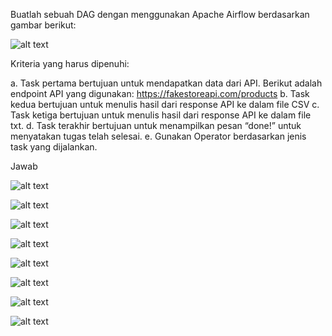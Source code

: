 Buatlah sebuah DAG dengan menggunakan Apache Airflow berdasarkan gambar berikut:
        
![alt text]()

Kriteria yang harus dipenuhi:

a. Task pertama bertujuan untuk mendapatkan data dari API. Berikut adalah endpoint API yang digunakan: https://fakestoreapi.com/products 
b. Task kedua bertujuan untuk menulis hasil dari response API ke dalam file CSV
c. Task ketiga bertujuan untuk menulis hasil dari response API ke dalam file txt.
d. Task terakhir bertujuan untuk menampilkan pesan “done!” untuk menyatakan tugas telah selesai.
e. Gunakan Operator berdasarkan jenis task yang dijalankan.

Jawab 

![alt text]() 

![alt text]()

![alt text]()

![alt text]()

![alt text]()

![alt text]()

![alt text]()

![alt text]()
